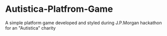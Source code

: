 # Autistica-Platfrom-Game

A simple platform game developed and styled during J.P.Morgan hackathon for an "Autistica" charity
